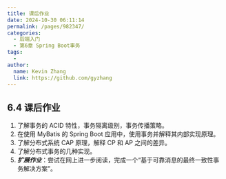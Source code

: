 ```yaml
---
title: 课后作业
date: 2024-10-30 06:11:14
permalink: /pages/982347/
categories: 
  - 后端入门
  - 第6章 Spring Boot事务
tags: 
  - 
author: 
  name: Kevin Zhang
  link: https://github.com/gyzhang
---
```

## 6.4 课后作业

1. 了解事务的 ACID 特性，事务隔离级别，事务传播策略。
2. 在使用 MyBatis 的 Spring Boot 应用中，使用事务并解释其内部实现原理。
3. 了解分布式系统 CAP 原理，解释 CP 和 AP 之间的差异。
4. 了解分布式事务的几种实现。
5. ***扩展作业***：尝试在网上进一步阅读，完成一个“基于可靠消息的最终一致性事务解决方案”。
